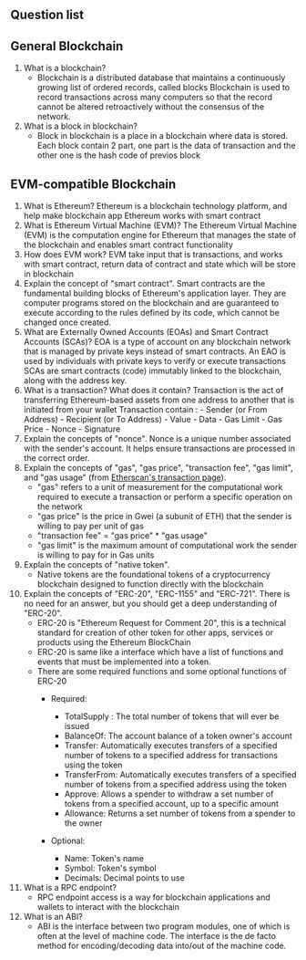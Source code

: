 ## Question list

## General Blockchain

1. What is a blockchain?
   - Blockchain is a distributed database that maintains a continuously growing list of ordered records, called blocks
     Blockchain is used to record transactions across many computers so that the record cannot be altered retroactively without the consensus of the network.
2. What is a block in blockchain?
   - Block in blockchain is a place in a blockchain where data is stored.
     Each block contain 2 part, one part is the data of transaction and the other one is the hash code of previos block

## EVM-compatible Blockchain

1. What is Ethereum?
   Ethereum is a blockchain technology platform, and help make blockchain app
   Ethereum works with smart contract
2. What is Ethereum Virtual Machine (EVM)?
   The Ethereum Virtual Machine (EVM) is the computation engine for Ethereum that manages the state of the blockchain and enables smart contract functionality
3. How does EVM work?
   EVM take input that is transactions, and works with smart contract, return data of contract and state which will be store in blockchain
4. Explain the concept of "smart contract".
   Smart contracts are the fundamental building blocks of Ethereum's application layer. They are computer programs stored on the blockchain and are guaranteed to execute according to the rules defined by its code, which cannot be changed once created.
5. What are Externally Owned Accounts (EOAs) and Smart Contract Accounts (SCAs)?
   EOA is a type of account on any blockchain network that is managed by private keys instead of smart contracts. An EAO is used by individuals with private keys to verify or execute transactions
   SCAs are smart contracts (code) immutably linked to the blockchain, along with the address key.
6. What is a transaction? What does it contain?
   Transaction is the act of transferring Ethereum-based assets from one address to another that is initiated from your wallet
   Transaction contain : - Sender (or From Address) - Recipient (or To Address) - Value - Data - Gas Limit - Gas Price - Nonce - Signature
7. Explain the concepts of "nonce".
   Nonce is a unique number associated with the sender's account. It helps ensure transactions are processed in the correct order.
8. Explain the concepts of "gas", "gas price", "transaction fee", "gas limit", and "gas usage" (from [Etherscan's transaction page](https://etherscan.io/tx/0x903a5850d6893ff86026cc64c254f547fef70da398b98749a28d93774f22a1f0)).
   - "gas" refers to a unit of measurement for the computational work required to execute a transaction or perform a specific operation on the network
   - "gas price" is the price in Gwei (a subunit of ETH) that the sender is willing to pay per unit of gas
   - "transaction fee" = "gas price" \* "gas usage"
   - "gas limit" is the maximum amount of computational work the sender is willing to pay for in Gas units
9. Explain the concepts of "native token".
   - Native tokens are the foundational tokens of a cryptocurrency blockchain designed to function directly with the blockchain
10. Explain the concepts of "ERC-20", "ERC-1155" and "ERC-721". There is no need for an answer, but you should get a deep understanding of "ERC-20".
    - ERC-20 is "Ethereum Request for Comment 20", this is a technical standard for creation of other token for other apps, services or products using the Ethereum BlockChain
    - ERC-20 is same like a interface which have a list of functions and events that must be implemented into a token.
    - There are some required functions and some optional functions of ERC-20
      - Required:

        - TotalSupply : The total number of tokens that will ever be issued
        - BalanceOf: The account balance of a token owner's account
        - Transfer: Automatically executes transfers of a specified number of tokens to a specified address for transactions using the token
        - TransferFrom: Automatically executes transfers of a specified number of tokens from a specified address using the token
        - Approve: Allows a spender to withdraw a set number of tokens from a specified account, up to a specific amount
        - Allowance: Returns a set number of tokens from a spender to the owner

      - Optional:
        - Name: Token's name
        - Symbol: Token's symbol
        - Decimals: Decimal points to use
11. What is a RPC endpoint?
    - RPC endpoint access is a way for blockchain applications and wallets to interact with the blockchain
12. What is an ABI?
    - ABI is the interface between two program modules, one of which is often at the level of machine code. The interface is the de facto method for encoding/decoding data into/out of the machine code.
